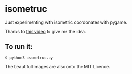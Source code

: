 # isometruc
Just experimenting with isometric coordonates with pygame.

Thanks to [this video](https://www.youtube.com/watch?v=04oQ2jOUjkU) to give me the idea.

## To run it:

```console
$ python3 isometruc.py
```

The beautifull images are also onto the MIT Licence.
